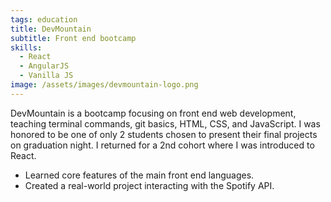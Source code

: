 ```yaml
---
tags: education
title: DevMountain
subtitle: Front end bootcamp
skills:
  - React
  - AngularJS
  - Vanilla JS
image: /assets/images/devmountain-logo.png
---
```


DevMountain is a bootcamp focusing on front end web development, teaching terminal commands, git basics, HTML, CSS, and JavaScript. I was honored to be one of only 2 students chosen to present their final projects on graduation night. I returned for a 2nd cohort where I was introduced to React.

- Learned core features of the main front end languages.
- Created a real-world project interacting with the Spotify API.

